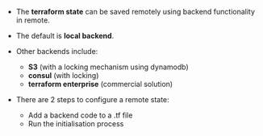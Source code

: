- The **terraform state** can be saved remotely using backend functionality in remote.
- The default is **local backend**.
- Other backends include:
  - **S3** (with a locking mechanism using dynamodb)
  - **consul** (with locking)
  - **terraform enterprise** (commercial solution)

- There are 2 steps to configure a remote state:
  - Add a backend code to a .tf file
  - Run the initialisation process

